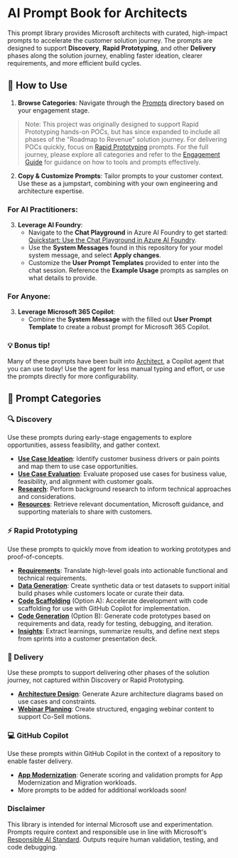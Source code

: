 # AI Prompt Book for Architects

This prompt library provides Microsoft architects with curated, high-impact prompts to accelerate the customer solution journey. The prompts are designed to support **Discovery**, **Rapid Prototyping**, and other **Delivery** phases along the solution journey, enabling faster ideation, clearer requirements, and more efficient build cycles.

## 🧭 How to Use
1. **Browse Categories**: Navigate through the [Prompts](prompts/) directory based on your engagement stage.

> Note: This project was originally designed to support Rapid Prototyping hands-on POCs, but has since expanded to include all phases of the "Roadmap to Revenue" solution journey.  For delivering POCs quickly, focus on [Rapid Prototyping](prompts/rapid-prototyping/) prompts. For the full journey, please explore all categories and refer to the [Engagement Guide](engagement-guide.md) for guidance on how to tools and prompts effectively.

2. **Copy & Customize Prompts**: Tailor prompts to your customer context. Use these as a jumpstart, combining with your own engineering and architecture expertise.

### For **AI Practitioners**:
3. **Leverage AI Foundry**: 
    - Navigate to the **Chat Playground** in Azure AI Foundry to get started: [Quickstart: Use the Chat Playground in Azure AI Foundry](https://learn.microsoft.com/en-us/azure/ai-foundry/quickstarts/get-started-playground). 
    - Use the **System Messages** found in this repository for your model system message, and select **Apply changes**. 
    - Customize the **User Prompt Templates** provided to enter into the chat session. Reference the **Example Usage** prompts as samples on what details to provide.

### For **Anyone**:
3. **Leverage Microsoft 365 Copilot**:
    - Combine the **System Message** with the filled out **User Prompt Template** to create a robust prompt for Microsoft 365 Copilot.

### 💡 Bonus tip!
Many of these prompts have been built into [Architect](https://aka.ms/architectagent), a Copilot agent that you can use today! Use the agent for less manual typing and effort, or use the prompts directly for more configurability.

## 📁 Prompt Categories

### 🔍 Discovery
Use these prompts during early-stage engagements to explore opportunities, assess feasibility, and gather context.

- [**Use Case Ideation**](prompts/discovery/1-use-case-ideation.md): Identify customer business drivers or pain points and map them to use case opportunities.
- [**Use Case Evaluation**](prompts/discovery/2-use-case-evaluation.md): Evaluate proposed use cases for business value, feasibility, and alignment with customer goals.
- [**Research**](prompts/discovery/3-research.md): Perform background research to inform technical approaches and considerations.
- [**Resources**](prompts/discovery/4-resources.md): Retrieve relevant documentation, Microsoft guidance, and supporting materials to share with customers.

### ⚡ Rapid Prototyping 
Use these prompts to quickly move from ideation to working prototypes and proof-of-concepts.

- [**Requirements**](prompts/rapid-prototyping/1-requirements.md): Translate high-level goals into actionable functional and technical requirements.
- [**Data Generation**](prompts/rapid-prototyping/2-data-generation.md): Create synthetic data or test datasets to support initial build phases while customers locate or curate their data.
- [**Code Scaffolding**](prompts/rapid-prototyping/3a-code-scaffolding.md) (Option A): Accelerate development with code scaffolding for use with GitHub Copilot for implementation.
- [**Code Generation**](prompts/rapid-prototyping/3b-code-generation.md) (Option B): Generate code prototypes based on requirements and data, ready for testing, debugging, and iteration.
- [**Insights**](prompts/rapid-prototyping/4-insights-presentation.md): Extract learnings, summarize results, and define next steps from sprints into a customer presentation deck.

### 🚚 Delivery
Use these prompts to support delivering other phases of the solution journey, not captured within Discovery or Rapid Prototyping.
- [**Architecture Design**](prompts/delivery/architecture-design.md): Generate Azure architecture diagrams based on use cases and constraints.
- [**Webinar Planning**](prompts/delivery/webinar-planning.md): Create structured, engaging webinar content to support Co-Sell motions.

### 💻 GitHub Copilot
Use these prompts within GitHub Copilot in the context of a repository to enable faster delivery.
- [**App Modernization**](prompts/github-copilot/app-modernization.md): Generate scoring and validation prompts for App Modernization and Migration workloads.
- More prompts to be added for additional workloads soon!

### Disclaimer
This library is intended for internal Microsoft use and experimentation. Prompts require context and responsible use in line with Microsoft's [Responsible AI Standard](https://www.microsoft.com/ai/responsible-ai). Outputs require human validation, testing, and code debugging.
`